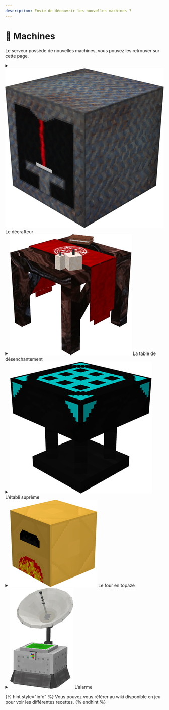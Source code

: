 ```yaml
---
description: Envie de découvrir les nouvelles machines ?
---
```


# 🔧 Machines

Le serveur possède de nouvelles machines, vous pouvez les retrouver sur cette page.

<details>

<summary><img src="../../.gitbook/assets/decrafteur.png" alt="" data-size="line"> Le décrafteur</summary>

Le décrafteur vous permet de récupérer les lingots d'une armure que vous lui donnez. <mark style="color:orange;">Son fonctionnement dépend de la durabilité de l'armure.</mark>

Par exemple, si vous introduisez des bottes en mercure avec une durabilité de 50 %, le décrafteur vous remettra 2 lingots de mercure.

</details>

<details>

<summary><img src="../../.gitbook/assets/disenchanter.png" alt="" data-size="line"> La table de désenchantement</summary>

La table de désenchantement vous permet de <mark style="color:orange;">supprimer les enchantements de l'armure que vous lui avez fournie</mark>.

<mark style="color:orange;">Une orbe de désenchantement est nécessaire à son fonctionnement.</mark>

</details>

<details>

<summary><img src="../../.gitbook/assets/supreme_crafting_table.png" alt="" data-size="line"> L'établi suprême</summary>

L'établi suprême vous permet de fabriquer de nouveaux objets avec une interface de 9 x 9.

</details>

<details>

<summary><img src="../../.gitbook/assets/topaze_furnace.png" alt="" data-size="line"> Le four en topaze</summary>

Le four en topaze réduit de moitié le temps de cuisson par rapport à un four traditionnel.

</details>

<details>

<summary><img src="../../.gitbook/assets/satteliterevised.png" alt="" data-size="line"> L'alarme</summary>

L'alarme est un bloc qui permet de <mark style="color:orange;">vous informer via Discord</mark> si une personne est présente dans <mark style="color:orange;">un rayon de 100 blocs aux alentours</mark>.

<mark style="color:orange;">Pour qu'elle vous envoie des notifications sur Discord, il vous faudra lier votre compte à celle-ci via la commande</mark> <mark style="color:orange;"></mark><mark style="color:orange;">`/link`</mark><mark style="color:orange;">.</mark>

</details>



{% hint style="info" %}
Vous pouvez vous référer au wiki disponible en jeu pour voir les différentes recettes.
{% endhint %}
